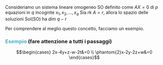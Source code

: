 Consideriamo un sistema lineare omogeneo SO definito come $AX=0$ di $p$ equazioni in $q$ incognite $x_{1},x_{2},\dots,x_{q}$
Sia $rk \ A=r$, allora lo spazio delle soluzioni Sol(SO) ha $dim \ q-r$

Per comprendere al meglio questo concetto, facciamo un esempio.

### <font color="#4bacc6">Esempio</font> (fare attenzione a tutti i passaggi)
$$\begin{cases}
2x-4y+z-w-2t&=0 \\
\phantom{2}x-2y-2z+w&=0
\end{cases}$$